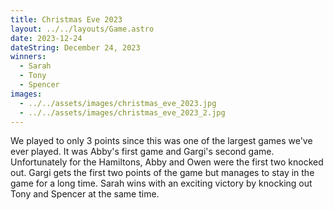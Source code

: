 ```yaml
---
title: Christmas Eve 2023
layout: ../../layouts/Game.astro
date: 2023-12-24
dateString: December 24, 2023
winners:
  - Sarah
  - Tony
  - Spencer
images:
  - ../../assets/images/christmas_eve_2023.jpg
  - ../../assets/images/christmas_eve_2023_2.jpg
---
```


We played to only 3 points since this was one of the largest games we've ever played. It was Abby's first game and Gargi's second game. Unfortunately for the Hamiltons, Abby and Owen were the first two knocked out. Gargi gets the first two points of the game but manages to stay in the game for a long time. Sarah wins with an exciting victory by knocking out Tony and Spencer at the same time.
